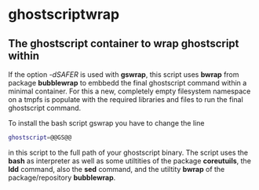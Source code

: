 # ghostscriptwrap
## The ghostscript container to wrap ghostscript within
If the option *-dSAFER* is used with **gswrap**, this script uses **bwrap** from package **bubblewrap** to embbedd the final ghostscript command within a minimal container. For this a new, completely empty filesystem namespace on a tmpfs is populate with the required libraries and files to run the final ghostscript command.

To install the bash script gswrap you have to change the line

```sh
ghostscript=@@GS@@
```

in this script to the full path of your ghostscript binary. The script uses the **bash** as interpreter as well as some utiltities of the package **coreutuils**, the **ldd** command, also the **sed** command, and the utiltity **bwrap** of the package/repository **bubblewrap**.
